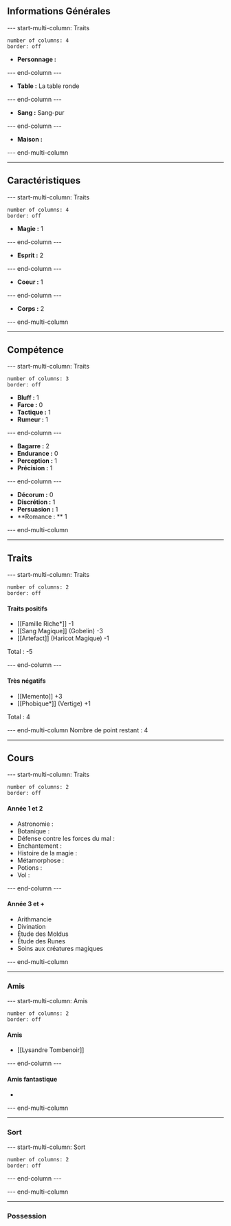 ## Informations Générales
--- start-multi-column: Traits
```column-settings  
number of columns: 4
border: off
```

- **Personnage :**

--- end-column ---

- **Table :**
	La table ronde

--- end-column ---

- **Sang :**
	Sang-pur

--- end-column ---

- **Maison :**
	

--- end-multi-column

---
## Caractéristiques
--- start-multi-column: Traits
```column-settings  
number of columns: 4
border: off
```

- **Magie :** 1

--- end-column ---

- **Esprit :** 2

--- end-column ---

- **Coeur :** 1

--- end-column ---

- **Corps :** 2

--- end-multi-column

---
## Compétence
--- start-multi-column: Traits
```column-settings  
number of columns: 3
border: off
```

- **Bluff :** 1
- **Farce :** 0
- **Tactique :** 1
- **Rumeur :** 1

--- end-column ---

- **Bagarre :** 2
- **Endurance :** 0
- **Perception :** 1
- **Précision :** 1

--- end-column ---

- **Décorum :** 0
- **Discrétion :** 1
- **Persuasion :** 1
- **Romance : ** 1

--- end-multi-column

---
## Traits
--- start-multi-column: Traits
```column-settings  
number of columns: 2
border: off
```

#### Traits positifs
- [[Famille Riche*]] -1
- [[Sang Magique]] (Gobelin) -3
- [[Artefact]] (Haricot Magique) -1

Total : -5

--- end-column ---

#### Très négatifs
- [[Memento]] +3
- [[Phobique*]] (Vertige) +1

Total : 4

--- end-multi-column
Nombre de point restant : 4

---
## Cours
--- start-multi-column: Traits
```column-settings  
number of columns: 2
border: off
```

#### Année 1 et 2
- Astronomie :
- Botanique :
- Défense contre les forces du mal :
- Enchantement :
- Histoire de la magie :
- Métamorphose :
- Potions :
- Vol :

--- end-column ---

#### Année 3 et +
- Arithmancie
- Divination
- Étude des Moldus
- Étude des Runes
- Soins aux créatures magiques

--- end-multi-column

---
### Amis
--- start-multi-column: Amis
```column-settings  
number of columns: 2
border: off
```

#### Amis
- [[Lysandre Tombenoir]]

--- end-column ---

#### Amis fantastique
- 

--- end-multi-column

---
### Sort
--- start-multi-column: Sort
```column-settings  
number of columns: 2
border: off
```


--- end-column ---



--- end-multi-column

---
### Possession